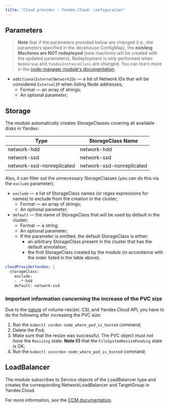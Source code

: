 ```yaml
---
title: "Сloud provider — Yandex.Cloud: configuration"
---
```


## Parameters

> **Note** that if the parameters provided below are changed (i.e., the parameters specified in the deckhouse ConfigMap), the **existing Machines are NOT redeployed** (new machines will be created with the updated parameters). Redeployment is only performed when `NodeGroup` and `YandexInstanceClass` are changed. You can learn more in the [node-manager module's documentation](../../modules/040-node-manager/faq.html#how-do-i-redeploy-ephemeral-machines-in-the-cloud-with-a-new-configuration).

* `additionalExternalNetworkIDs` — a list of Network IDs that will be considered `ExternalIP` when listing Node addresses;
  * Format — an array of strings;
  * An optional parameter;

## Storage

The module automatically creates StorageClasses covering all available disks in Yandex:

| Type | StorageClass Name |
|---|---|
| network-hdd | network-hdd |
| network-ssd | network-ssd |
| network-ssd-nonreplicated | network-ssd-nonreplicated |

Also, it can filter out the unnecessary StorageClasses (you can do this via the `exclude` parameter).

* `exclude` — a list of StorageClass names (or regex expressions for names) to exclude from the creation in the cluster;
  * Format — an array of strings;
  * An optional parameter;
* `default` — the name of StorageClass that will be used by default in the cluster;
  * Format — a string;
  * An optional parameter;
  * If the parameter is omitted, the default StorageClass is either: 
    * an arbitrary StorageClass present in the cluster that has the default annotation;
    * the first StorageClass created by the module (in accordance with the order listed in the table above).

```yaml
cloudProviderYandex: |
  storageClass:
    exclude: 
    - .*-hdd
    default: network-ssd
```

### Important information concerning the increase of the PVC size

Due to the [nature](https://github.com/kubernetes-csi/external-resizer/issues/44) of volume-resizer, CSI, and Yandex.Cloud API, you have to do the following after increasing the PVC size:

1. Run the `kubectl cordon node_where_pod_is_hosted` command;
2. Delete the Pod;
3. Make sure that the resize was successful. The PVC object *must not have* the `Resizing` state. **Note (!)** that the `FileSystemResizePending` state is OK;
4. Run the `kubectl uncordon node_where_pod_is_hosted` command;

## LoadBalancer

The module subscribes to Service objects of the LoadBalancer type and creates the corresponding NetworkLoadBalancer and TargetGroup in Yandex.Cloud.

For more information, see the [CCM documentation](https://github.com/flant/yandex-cloud-controller-manager).
